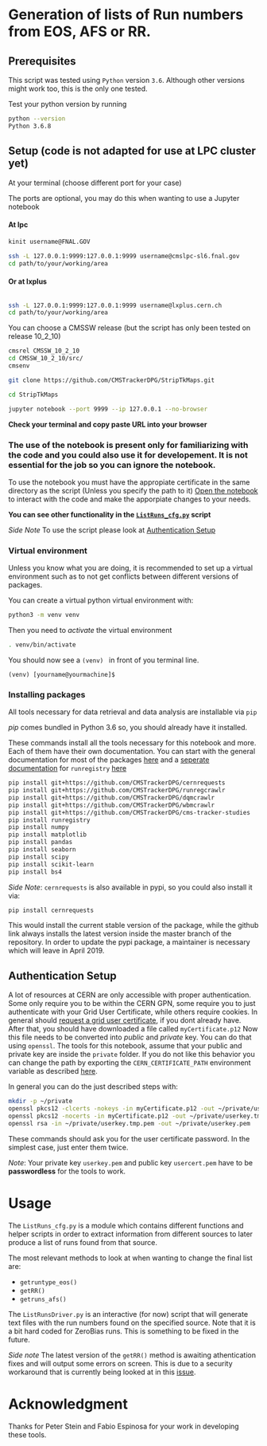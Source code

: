 # Generation of lists of Run numbers from EOS, AFS or RR.

## Prerequisites

This script was tested using ```Python``` version ```3.6```. 
Although other versions might work too, this is the only one tested.

Test your python version by running

```bash
python --version
Python 3.6.8
```
## Setup (code is not adapted for use at LPC cluster yet)

At your terminal (choose different port for your case)

The ports are optional, you may do this when wanting to use a Jupyter notebook
#### At lpc 
```bash
kinit username@FNAL.GOV

ssh -L 127.0.0.1:9999:127.0.0.1:9999 username@cmslpc-sl6.fnal.gov 
cd path/to/your/working/area
```
#### Or at lxplus

```bash

ssh -L 127.0.0.1:9999:127.0.0.1:9999 username@lxplus.cern.ch 
cd path/to/your/working/area
```

You can choose a CMSSW release (but the script has only been tested on release 10_2_10)
```bash
cmsrel CMSSW_10_2_10
cd CMSSW_10_2_10/src/
cmsenv

git clone https://github.com/CMSTrackerDPG/StripTkMaps.git

cd StripTkMaps

jupyter notebook --port 9999 --ip 127.0.0.1 --no-browser
```
**Check your terminal and copy paste URL into your browser**





### The use of the notebook is present only for familiarizing with the code and you could also use it for developement. It is not essential for the job so you can ignore the notebook.
To use the notebook you must have the appropiate certificate in the same directory as the script (Unless you specify the path to it)
[Open the notebook](ListOfRuns.ipynb) to interact with the code and make the apporpiate changes to your needs.



**You can see other functionality in the [`ListRuns_cfg.py`](ListRuns_cfg.py) script**


*Side Note* To use the script please look at [Authentication Setup](https://github.com/CMSTrackerDPG/StripTkMaps/tree/master/ListRuns#authentication-setup)
### Virtual environment



Unless you know what you are doing, it is recommended to set up a virtual environment such as to not get conflicts between different versions of packages.


You can create a virtual python virtual environment with:

```bash
python3 -m venv venv
```

Then you need to *activate* the virtual environment

```bash
. venv/bin/activate
```

You should now see a ```(venv) ``` in front of you terminal line.

```
(venv) [yourname@yourmachine]$
```


### Installing packages

All tools necessary for data retrieval and data analysis are installable via ```pip```

*pip* comes bundled in Python 3.6 so, you should already have it installed.

These commands install all the tools necessary for this notebook and more. Each of them have their own documentation. You can start with the general documentation for most of the packages [here](https://github.com/ptrstn/cms-tracker-studies-notebook) and a <ins>seperate documentation</ins> for `runregistry` [here](https://github.com/fabioespinosa/runregistry_api_client) 

```bash
pip install git+https://github.com/CMSTrackerDPG/cernrequests              #important
pip install git+https://github.com/CMSTrackerDPG/runregcrawlr              #not used here
pip install git+https://github.com/CMSTrackerDPG/dqmcrawlr                 #not used here
pip install git+https://github.com/CMSTrackerDPG/wbmcrawlr                 #not used here
pip install git+https://github.com/CMSTrackerDPG/cms-tracker-studies       #not used here
pip install runregistry                                                    #important
pip install numpy 
pip install matplotlib
pip install pandas
pip install seaborn
pip install scipy
pip install scikit-learn
pip install bs4                                                            #important
```

*Side Note*: ```cernrequests``` is also available in pypi, so you could also install it via:

```bash
pip install cernrequests
```

This would install the current stable version of the package, 
while the github link always installs the latest version inside the master branch of the repository.
In order to update the pypi package, a maintainer is necessary which will leave in April 2019.


## Authentication Setup

A lot of resources at CERN are only accessible with proper authentication. 
Some only require you to be within the CERN GPN, some require you to just authenticate with your Grid User Certificate, while others require cookies.
In general should [request a grid user certificate](https://ca.cern.ch/ca/), if you dont already have.
After that, you should have downloaded a file called ```myCertificate.p12```
Now this file needs to be converted into *public* and *private* key. You can do that using ```openssl```.
The tools for this notebook, assume that your public and private key are inside the ```private``` folder.
If you do not like this behavior you can change the path by exporting the ```CERN_CERTIFICATE_PATH``` environment variable as described [here](https://github.com/CMSTrackerDPG/cernrequests#configuration).

In general you can do the just described steps with:

```bash
mkdir -p ~/private
openssl pkcs12 -clcerts -nokeys -in myCertificate.p12 -out ~/private/usercert.pem
openssl pkcs12 -nocerts -in myCertificate.p12 -out ~/private/userkey.tmp.pem
openssl rsa -in ~/private/userkey.tmp.pem -out ~/private/userkey.pem
```

These commands should ask you for the user certificate password. 
In the simplest case, just enter them twice.

*Note*: Your private key ```userkey.pem``` and public key ```usercert.pem``` have to be **passwordless** for the tools to work.



# Usage

The `ListRuns_cfg.py` is a module which contains different functions and helper scripts in order to extract information from different sources to later produce 
a list of runs found from that source.


The most relevant methods to look at when wanting to change the final list are: 
- `getruntype_eos()` 
- `getRR()`
- `getruns_afs()`

The `ListRunsDriver.py` is an interactive (for now) script that will generate text files with the run numbers found on the specified source.
Note that it is a bit hard coded for ZeroBias runs. This is something to be fixed in the future.

*Side note* The latest version of the `getRR()` method is awaiting athentication fixes and will output some errors on screen. This is due to a security workaround that is currently being looked at in this [issue](https://github.com/CMSTrackerDPG/cernrequests/issues/1).


# Acknowledgment
Thanks for Peter Stein and Fabio Espinosa for your work in developing these tools.

